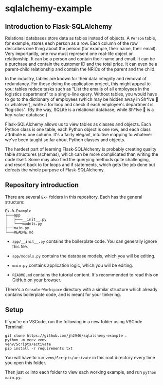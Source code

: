# sqlalchemy-example

## Introduction to Flask-SQLAlchemy

Relational databases store data as tables instead of objects. A `Person` table, for example, stores each person as a row. Each column of the row describes one thing about the person (for example, their name, their email). Very importantly, one row must represent one real-life object or relationship. It can be a person and contain their name and email. It can be a purchase and contain the customer ID and the total price. It can even be a parent-child relationship and contain the NRICs of the parent and the child.

In the industry, tables are known for their data integrity and removal of redundancy. For those doing the application project, this might appeal to you: tables reduce tasks such as "List the emails of all employees in the logistics department" to a single-line query. Without tables, you would have to go to the dictionary of employees (which may be hidden away in Sh\*lve 🤮 or whatever), write a for loop and check if each employee's department is "logistics". (By the way, SQLite is a relational database, while Sh\*lve 🤮 is a key-value database.)

Flask-SQLAlchemy allows us to view tables as classes and objects. Each Python class is one table, each Python object is one row, and each class attribute is one column. It's a fairly elegant, intuitive mapping to whatever we've been taught so far about Python classes and objects.

The hardest part of learning Flask-SQLAlchemy is probably creating quality table structures (schemas), which can be more complicated than writing the code itself. Some may also find the querying methods quite challenging, and resort back to for loops and if statements, which gets the job done but defeats the whole purpose of Flask-SQLAlchemy.

## Repository introduction

There are several `Ex-` folders in this repository. Each has the general structure:

```
Ex-0-Example
├───app
│   ├───__init__.py
│   └───models.py
├───main.py
└───README.md
```

- `app/__init__.py` contains the boilerplate code. You can generally ignore this file.

- `app/models.py` contains the database models, which you will be editing.

- `main.py` contains application logic, which you will be editing.

- `README.md` contains the tutorial content. It's recommended to read this on GitHub on your browser.

There's a `Console-Workspace` directory with a similar structure which already contains boilerplate code, and is meant for your tinkering.

## Setup

If you're on VSCode, run the following in a new folder using VSCode Terminal:

```
git clone https://github.com/jh2946/sqlalchemy-example .
python -m venv venv
venv/Scripts/activate
pip install -r requirements.txt
```

You will have to run `venv/Scripts/activate` in this root directory every time you open this folder.

Then just `cd` into each folder to view each working example, and run `python main.py`.
